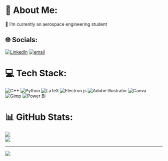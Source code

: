 # 💫 About Me:
🔭 I’m currently an aerospace engineering student


## 🌐 Socials:
[![LinkedIn](https://img.shields.io/badge/LinkedIn-%230077B5.svg?logo=linkedin&logoColor=white)](https://linkedin.com/in/abrilbertran) [![email](https://img.shields.io/badge/Email-D14836?logo=gmail&logoColor=white)](mailto:abriljinbg@gmail.com) 

# 💻 Tech Stack:
![C++](https://img.shields.io/badge/c++-%2300599C.svg?style=for-the-badge&logo=c%2B%2B&logoColor=white) ![Python](https://img.shields.io/badge/python-3670A0?style=for-the-badge&logo=python&logoColor=ffdd54) ![LaTeX](https://img.shields.io/badge/latex-%23008080.svg?style=for-the-badge&logo=latex&logoColor=white) ![Electron.js](https://img.shields.io/badge/Electron-191970?style=for-the-badge&logo=Electron&logoColor=white) ![Adobe Illustrator](https://img.shields.io/badge/adobe%20illustrator-%23FF9A00.svg?style=for-the-badge&logo=adobe%20illustrator&logoColor=white) ![Canva](https://img.shields.io/badge/Canva-%2300C4CC.svg?style=for-the-badge&logo=Canva&logoColor=white) ![Gimp](https://img.shields.io/badge/Gimp-657D8B?style=for-the-badge&logo=gimp&logoColor=FFFFFF) ![Power Bi](https://img.shields.io/badge/power_bi-F2C811?style=for-the-badge&logo=powerbi&logoColor=black)
# 📊 GitHub Stats:
![](https://github-readme-stats.vercel.app/api?username=abrilbertran&theme=default&hide_border=false&include_all_commits=false&count_private=false)<br/>
![](https://nirzak-streak-stats.vercel.app/?user=abrilbertran&theme=default&hide_border=false)<br/>

---
[![](https://visitcount.itsvg.in/api?id=abrilbertran&icon=0&color=0)](https://visitcount.itsvg.in)

<!-- Proudly created with GPRM ( https://gprm.itsvg.in ) -->
